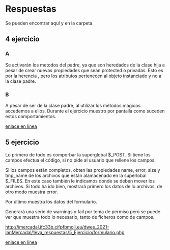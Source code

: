 # Respuestas 
Se pueden encontrar aquí y en la carpeta.

## 4 ejercicio

### A

Se activarán los metodos del padre, ya que son heredados de la clase hija a pesar de crear nuevas
propiedades que sean protected o privadas. Esto es por la herencia , pero los atributos pertenecen
al objeto instanciado y no a la clase padre.

### B

A pesar de ser de la clase padre, al utilizar los métodos mágicos accedemos a ellos. Durante el ejercicio muestro por pantalla como suceden estos comportamientos.

[enlace en línea](http://www.limni.net)	

## 5 ejercicio 

Lo primero de todo es comporbar la superglobal $_POST. Si tiene los campos efectua el código, si 
no pide al usuario que rellene los campos. 

Si los campos están completos, obten las propiedades name, error, size y tmp_name de los archivos que están alamacenado en la  superlobal $_FILES. En este caso también le indicamos donde se deben mover los archivos.
Si todo ha ido bien, mostrará primero los datos de lo archivos, de otro modo muestra error.

Por último muestra los datos del formulario.

Generará una serie de warnings y fail por tema de permiso pero se puede ver que muestra todo lo necesario, tanto de ficheros como de campos.

http://imercadal.ifc33b.cifpfbmoll.eu/dwes_2021-IanMercadal/1eva_respuestas/5_Ejercicio/formulario.php

[enlace en línea](http://www.limni.net)	